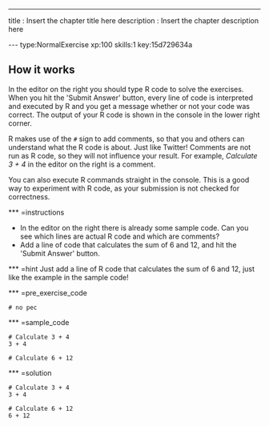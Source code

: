 ---
title       : Insert the chapter title here
description : Insert the chapter description here

--- type:NormalExercise xp:100 skills:1 key:15d729634a
## How it works

In the editor on the right you should type R code to solve the exercises. When you hit the 'Submit Answer' button, every line of code is interpreted and executed by R and you get a message whether or not your code was correct. The output of your R code is shown in the console in the lower right corner.

R makes use of the `#` sign to add comments, so that you and others can understand what the R code is about. Just like Twitter! Comments are not run as R code, so they will not influence your result. For example, _Calculate 3 + 4_ in the editor on the right is a comment.

You can also execute R commands straight in the console. This is a good way to experiment with R code, as your submission is not checked for correctness.

*** =instructions
- In the editor on the right there is already some sample code. Can you see which lines are actual R code and which are comments?
- Add a line of code that calculates the sum of 6 and 12, and hit the 'Submit Answer' button.

*** =hint
Just add a line of R code that calculates the sum of 6 and 12, just like the example in the sample code!

*** =pre_exercise_code
```{r}
# no pec
```

*** =sample_code
```{r}
# Calculate 3 + 4
3 + 4

# Calculate 6 + 12

```

*** =solution
```{r}
# Calculate 3 + 4
3 + 4

# Calculate 6 + 12
6 + 12
```